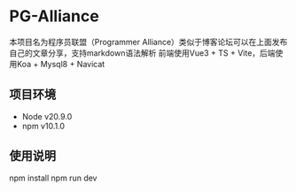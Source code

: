 # PG-Alliance
本项目名为程序员联盟（Programmer Alliance）类似于博客论坛可以在上面发布自己的文章分享，支持markdown语法解析
前端使用Vue3 + TS + Vite，后端使用Koa + Mysql8 + Navicat

## 项目环境
- Node v20.9.0
- npm v10.1.0

## 使用说明
npm install
npm run dev
